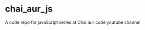 # chai_aur_js
A code repo for javaScript series at Chai aur code youtube channel

<!------------------------------------------------------------------------------------------------

## Let, const and var 

 01) HOISTING-
     var declarations, wherever they occur in a script, are processed before any code within the script is executed. Declaring a variable anywhere in the code is equivalent to declaring it at the top. This also means that a variable can appear to be used before it's declared. This behavior is called hoisting.
     
     Hoisting no longer works with let. If we changed var to let in the above example, it would fail with an error.

 02) When you use var, you can declare the same variable as many times as you like, but with let 
      you can't. The following would work:

 03) Variables are case sensitive so myAge is different from myage.

 04) var keywords variables are globaly scope use anywhere but with let keyword they are   
     block scope.

--------------------------------------------------------------------------------------------------

## Datatypes and ECMA  standards
  
  NOTE: Node.js and the V8 engine are two key components in the JavaScript runtime environment, and they work together to enable 
        server-side JavaScript development.

  V8 - V8 is an open-source JavaScript engine developed by Google. It's written in C++ and is responsible for executing    
       javaScript code in a web browser or a JavaScript runtime environment like Node.js.
      
  Nodejs -  Node.js is an open-source, cross-platform JavaScript runtime environment that allows developers to execute JavaScript 
            code outside of a web browser.
   (Working- Node.js uses the V8 engine to execute JavaScript on the server-side. It provides a set of built-in modules and 
             libraries for handling I/O operations, networking, and other tasks that are essential for server-side programming.)

             
 -->